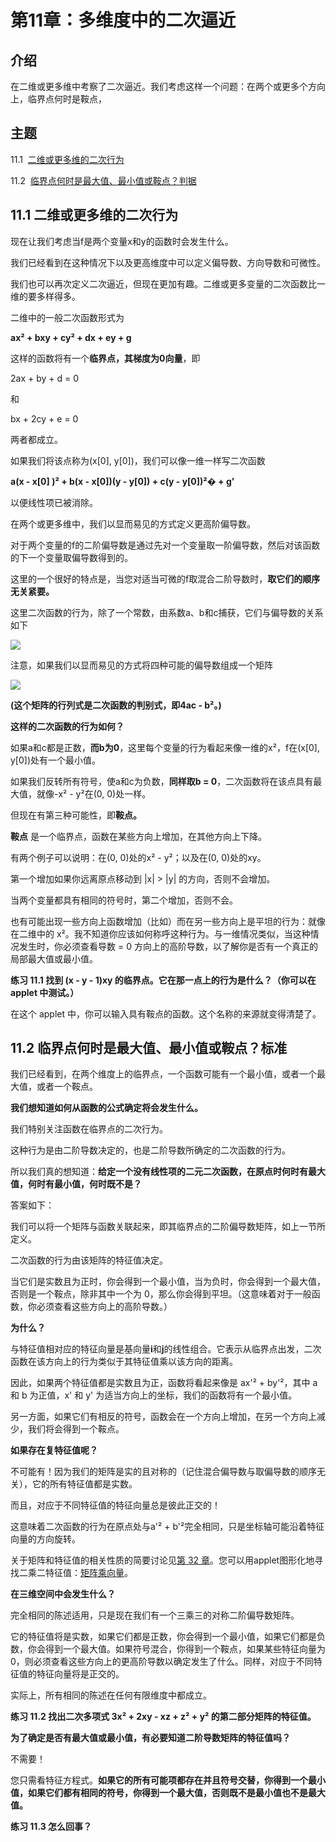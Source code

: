 # 第11章：多维度中的二次逼近

## 介绍

在二维或更多维中考察了二次逼近。我们考虑这样一个问题：在两个或更多个方向上，临界点何时是鞍点，

## 主题

11.1  [二维或更多维的二次行为](section01.html)

11.2  [临界点何时是最大值、最小值或鞍点？判据](section02.html)

## 11.1 二维或更多维的二次行为

现在让我们考虑当f是两个变量x和y的函数时会发生什么。

我们已经看到在这种情况下以及更高维度中可以定义偏导数、方向导数和可微性。

我们也可以再次定义二次逼近，但现在更加有趣。二维或更多变量的二次函数比一维的要多样得多。

二维中的一般二次函数形式为

**ax² + bxy + cy² + dx + ey + g**

这样的函数将有一个**临界点，其梯度为0向量**，即

2ax + by + d = 0

和

bx + 2cy + e = 0

两者都成立。

如果我们将该点称为(x[0], y[0])，我们可以像一维一样写二次函数

**a(x - x[0] )² + b(x - x[0])(y - y[0]) + c(y - y[0])²� + g'**

以便线性项已被消除。

在两个或更多维中，我们以显而易见的方式定义更高阶偏导数。

对于两个变量的f的二阶偏导数是通过先对一个变量取一阶偏导数，然后对该函数的下一个变量取偏导数得到的。

这里的一个很好的特点是，当您对适当可微的f取混合二阶导数时，**取它们的顺序无关紧要。**

这里二次函数的行为，除了一个常数，由系数a、b和c捕获，它们与偏导数的关系如下

**![](../Images/d9964d2bf4254e850f91d37574bfad22.jpg)**

注意，如果我们以显而易见的方式将四种可能的偏导数组成一个矩阵

**![](../Images/d1cd13f5b60e797d10b7d983c1345e3b.jpg)**

**(这个矩阵的行列式是二次函数的判别式，即4ac - b²。)**

**这样的二次函数的行为如何？**

如果a和c都是正数，**而b为0**，这里每个变量的行为看起来像一维的x²，f在(x[0], y[0])处有一个最小值。

如果我们反转所有符号，使a和c为负数，**同样取b = 0**，二次函数将在该点具有最大值，就像-x² - y²在(0, 0)处一样。

但现在有第三种可能性，即**鞍点。**

**鞍点** 是一个临界点，函数在某些方向上增加，在其他方向上下降。

有两个例子可以说明：在(0, 0)处的x² - y²；以及在(0, 0)处的xy。

第一个增加如果你远离原点移动到 |x| > |y| 的方向，否则不会增加。

当两个变量都具有相同的符号时，第二个增加，否则不会。

也有可能出现一些方向上函数增加（比如）而在另一些方向上是平坦的行为：就像在二维中的 x²。我不知道你应该如何称呼这种行为。与一维情况类似，当这种情况发生时，你必须查看导数 = 0 方向上的高阶导数，以了解你是否有一个真正的局部最大值或最小值。

**练习 11.1 找到 (x - y - 1)xy 的临界点。它在那一点上的行为是什么？（你可以在 applet 中测试。）**

在这个 applet 中，你可以输入具有鞍点的函数。这个名称的来源就变得清楚了。

<applet code="CurvesSurfaces" codebase="../applets/" archive="curvesSurfaces.jar,go.jar,goText.jar,mk_lib.jar,parser_math.jar,jcbwt363.jar" width="760" height="450"></applet>

## 11.2 临界点何时是最大值、最小值或鞍点？标准

我们已经看到，在两个维度上的临界点，一个函数可能有一个最小值，或者一个最大值，或者一个鞍点。

**我们想知道如何从函数的公式确定将会发生什么。**

我们特别关注函数在临界点的二次行为。

这种行为是由二阶导数决定的，也是二阶导数所确定的二次函数的行为。

所以我们真的想知道：**给定一个没有线性项的二元二次函数，在原点时何时有最大值，何时有最小值，何时既不是？**

答案如下：

我们可以将一个矩阵与函数关联起来，即其临界点的二阶偏导数矩阵，如上一节所定义。

二次函数的行为由该矩阵的特征值决定。

当它们是实数且为正时，你会得到一个最小值，当为负时，你会得到一个最大值，否则是一个鞍点，除非其中一个为 0，那么你会得到平坦。（这意味着对于一般函数，你必须查看这些方向上的高阶导数。）

**为什么？**

与特征值相对应的特征向量是基向量**i**和**j**的线性组合。它表示从临界点出发，二次函数在该方向上的行为类似于其特征值乘以该方向的距离。

因此，如果两个特征值都是实数且为正，函数将看起来像是 ax'² + by'²，其中 a 和 b 为正值，x' 和 y' 为适当方向上的坐标，我们的函数将有一个最小值。

另一方面，如果它们有相反的符号，函数会在一个方向上增加，在另一个方向上减少，我们将会得到一个鞍点。

**如果存在复特征值呢？**

不可能有！因为我们的矩阵是实的且对称的（记住混合偏导数与取偏导数的顺序无关），它的所有特征值都是实数。

而且，对应于不同特征值的特征向量总是彼此正交的！

这意味着二次函数的行为在原点处与a'² + b'²完全相同，只是坐标轴可能沿着特征向量的方向旋转。

关于矩阵和特征值的相关性质的简要讨论见[第 32 章](../chapter32/contents.html)。您可以用applet图形化地寻找二乘二特征值：[矩阵乘向量](../chapter03/section04.html#MultiplicationVectorByMatrix)。

**在三维空间中会发生什么？**

完全相同的陈述适用，只是现在我们有一个三乘三的对称二阶偏导数矩阵。

它的特征值将是实数，如果它们都是正数，你会得到一个最小值，如果它们都是负数，你会得到一个最大值。如果符号混合，你得到一个鞍点，如果某些特征向量为 0，则必须查看这些方向上的更高阶导数以确定发生了什么。同样，对应于不同特征值的特征向量将是正交的。

实际上，所有相同的陈述在任何有限维度中都成立。

**练习 11.2 找出二次多项式 3x² + 2xy - xz + z² + y² 的第二部分矩阵的特征值。**

**为了确定是否有最大值或最小值，有必要知道二阶导数矩阵的特征值吗？**

不需要！

您只需看特征方程式。**如果它的所有可能项都存在并且符号交替，你得到一个最小值，如果它们都有相同的符号，你得到一个最大值，否则既不是最小值也不是最大值。**

**练习 11.3 怎么回事？**
